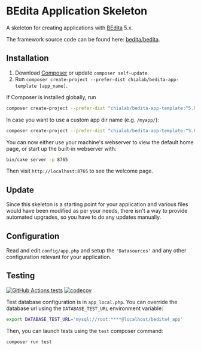 # BEdita Application Skeleton

A skeleton for creating applications with [BEdita](https://www.bedita.com) 5.x.

The framework source code can be found here: [bedita/bedita](https://github.com/bedita/bedita).

## Installation

1. Download [Composer](https://getcomposer.org/doc/00-intro.md) or update `composer self-update`.
2. Run `composer create-project --prefer-dist chialab/bedita-app-template [app_name]`.

If Composer is installed globally, run

```bash
composer create-project --prefer-dist "chialab/bedita-app-template:^5.0"
```

In case you want to use a custom app dir name (e.g. `/myapp/`):

```bash
composer create-project --prefer-dist "chialab/bedita-app-template:^5.0" myapp
```

You can now either use your machine's webserver to view the default home page, or start
up the built-in webserver with:

```bash
bin/cake server -p 8765
```

Then visit `http://localhost:8765` to see the welcome page.

## Update

Since this skeleton is a starting point for your application and various files
would have been modified as per your needs, there isn't a way to provide
automated upgrades, so you have to do any updates manually.

## Configuration

Read and edit `config/app.php` and setup the `'Datasources'` and any other
configuration relevant for your application.

## Testing

[![GitHub Actions tests](https://github.com/chialab/bedita-app-template/actions/workflows/php.yml/badge.svg?event=push&branch=main)](https://github.com/chialab/bedita-app-template/actions/workflows/test.yml?query=event%3Apush+branch%3Amain)
[![codecov](https://codecov.io/gh/chialab/bedita-app-template/branch/main/graph/badge.svg)](https://codecov.io/gh/chialab/bedita-app-template)

Test database configuration is in `app_local.php`. You can override the database url using the `DATABASE_TEST_URL` environment variable:

```bash
export DATABASE_TEST_URL='mysql://root:****@localhost/bedita4_app'
```

Then, you can launch tests using the `test` composer command:

```bash
composer run test
```
